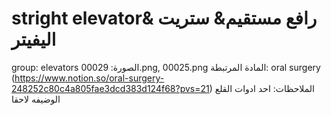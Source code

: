 # stright elevator& رافع مستقيم& ستريت اليفيتر

group: elevators
الصورة: 00029.png, 00025.png
المادة المرتبطة: oral surgery (https://www.notion.so/oral-surgery-248252c80c4a805fae3dcd383d124f68?pvs=21)
الملاحظات: احد ادوات القلع الوضيفه لاحقا